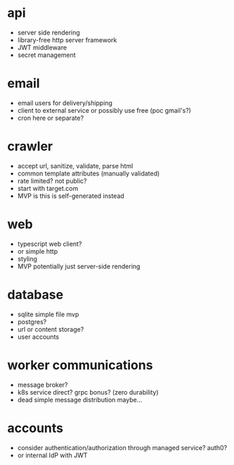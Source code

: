 # api
- server side rendering
- library-free http server framework
- JWT middleware
- secret management


# email
- email users for delivery/shipping
- client to external service or possibly use free (poc gmail's?)
- cron here or separate?


# crawler
- accept url, sanitize, validate, parse html
- common template attributes (manually validated)
- rate limited? not public?
- start with target.com
- MVP is this is self-generated instead


# web
- typescript web client?
- or simple http
- styling
- MVP potentially just server-side rendering


# database
- sqlite simple file mvp
- postgres?
- url or content storage?
- user accounts

# worker communications
- message broker?
- k8s service direct? grpc bonus? (zero durability)
- dead simple message distribution maybe...


# accounts
- consider authentication/authorization through managed service? auth0?
- or internal IdP with JWT

